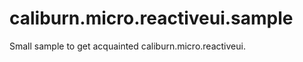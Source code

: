 caliburn.micro.reactiveui.sample
================================

Small sample to get acquainted caliburn.micro.reactiveui.
